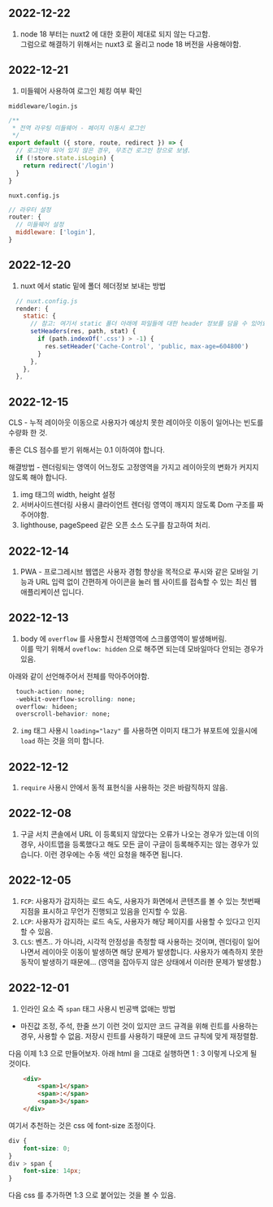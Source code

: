 ## 2022-12-22
1. node 18 부터는 nuxt2 에 대한 호환이 제대로 되지 않는 다고함. <br/> 
그럼으로 해결하기 위해서는 nuxt3 로 올리고 node 18 버전을 사용해야함.

## 2022-12-21
1. 미들웨어 사용하여 로그인 체킹 여부 확인

`middleware/login.js`

```js
/**
 * 전역 라우팅 미들웨어 - 페이지 이동시 로그인
 */
export default ({ store, route, redirect }) => {
  // 로그인이 되어 있지 않은 경우, 무조건 로그인 창으로 보냄.
  if (!store.state.isLogin) {
    return redirect('/login')
  }
}
```

`nuxt.config.js`

```js
// 라우터 설정
router: {
  // 미들웨어 설정
  middleware: ['login'],
}
```

## 2022-12-20

1. nuxt 에서 static 밑에 폴더 헤더정보 보내는 방법

```js
  // nuxt.config.js
  render: {
    static: {
      // 참고: 여기서 static 폴더 아래에 파일들에 대한 header 정보를 담을 수 있어요.
      setHeaders(res, path, stat) {
        if (path.indexOf('.css') > -1) {
          res.setHeader('Cache-Control', 'public, max-age=604800')
        }
      },
    },
  },
```

## 2022-12-15

CLS - 누적 레이아웃 이동으로 사용자가 예상치 못한 레이아웃 이동이 일어나는 빈도를 수량화 한 것.

좋은 CLS 점수를 받기 위해서는 0.1 이하여야 합니다.

해결방법 - 렌더링되는 영역이 어느정도 고정영역을 가지고 레이아웃의 변화가 커지지 않도록 해야 합니다.

1. img 태그의 width, height 설정
2. 서버사이드렌더링 사용시 클라이언트 렌더링 영역이 깨지지 않도록 Dom 구조를 짜주어야함. 
3. lighthouse, pageSpeed 같은 오픈 소스 도구를 참고하여 처리.


## 2022-12-14

1. PWA - 프로그레시브 웹앱은 사용자 경험 향상을 목적으로 푸시와 같은 모바일 기능과 URL 입력 없이 간편하게 아이콘을 눌러 웹 사이트를 접속할 수 있는 최신 웹 애플리케이션 입니다.

## 2022-12-13

1. body 에 `overflow` 를 사용할시 전체영역에 스크롤영역이 발생해버림. <br/>
이를 막기 위해서 `oveflow: hidden` 으로 해주면 되는데 모바일마다 안되는 경우가 있음.

아래와 같이 선언해주어서 전체를 막아주어야함.

```css
  touch-action: none;
  -webkit-overflow-scrolling: none;
  overflow: hideen;
  overscroll-behavior: none;
```

2. `img` 태그 사용시 `loading="lazy"` 를 사용하면 이미지 태그가 뷰포트에 있을시에 `load` 하는 것을 의미 합니다. 

## 2022-12-12

1. `require` 사용시 안에서 동적 표현식을 사용하는 것은 바람직하지 않음.

## 2022-12-08

1. 구글 서치 콘솔에서 URL 이 등록되지 않았다는 오류가 나오는 경우가 있는데 이의 경우, 사이트맵을 등록했다고 해도 모든 글이 구글이 등록해주지는 않는 경우가 있습니다.
이런 경우에는 수동 색인 요청을 해주면 됩니다.

## 2022-12-05

1. `FCP`: 사용자가 감지하는 로드 속도, 사용자가 화면에서 콘텐츠를 볼 수 있는 첫번째 지점을 표시하고 무언가 진행되고 있음을 인지할 수 있음.
2. `LCP`: 사용자가 감지하는 로드 속도, 사용자가 해당 페이지를 사용할 수 있다고 인지할 수 있음.
3. `CLS`: 벤츠.. 가 아니라, 시각적 안정성을 측정할 때 사용하는 것이며, 렌더링이 일어나면서 레이아웃 이동이 발생하면 해당 문제가 발생합니다.
사용자가 예측하지 못한 동작이 발생하기 때문에... (영역을 잡아두지 않은 상태에서 이러한 문제가 발생함.)

## 2022-12-01

1. 인라인 요소 즉 `span` 태그 사용시 빈공백 없애는 방법
 - 마진값 조정, 주석, 한줄 쓰기 이런 것이 있지만 코드 규격을 위해 린트를 사용하는 경우, 사용할 수 없음. 저장시 린트를 사용하기 때문에 코드 규칙에 맞게 재정렬함.

다음 이제 1:3 으로 만들어보자. 아래 html 을 그대로 실행하면 1 : 3 이렇게 나오게 될 것이다.
```html
    <div>
        <span>1</span>
        <span>:</span>
        <span>3</span>
    </div>
```

여기서 추천하는 것은 css 에 font-size 조정이다.

```css
div {
    font-size: 0;
}
div > span {
    font-size: 14px;
}
```

다음 css 를 추가하면 1:3 으로 붙어있는 것을 볼 수 있음.
